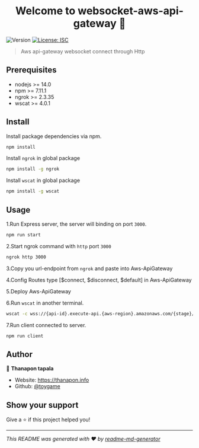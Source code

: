 <h1 align="center">Welcome to websocket-aws-api-gateway 👋</h1>
<p>
  <img alt="Version" src="https://img.shields.io/badge/version-1.0.0-blue.svg?cacheSeconds=2592000" />
  <a href="#" target="_blank">
    <img alt="License: ISC" src="https://img.shields.io/badge/License-ISC-yellow.svg" />
  </a>
</p>

> Aws api-gateway websocket connect through Http

## Prerequisites
- nodejs >= 14.0
- npm >= 7.11.1
- ngrok >= 2.3.35
- wscat >= 4.0.1

## Install
Install package dependencies via npm.
```sh
npm install
```
Install ```ngrok``` in global package
```sh
npm install -g ngrok
```
Install ```wscat``` in global package
```sh
npm install -g wscat
```
## Usage
1.Run Express server, the server will binding on port ```3000```.
```sh
npm run start
```
2.Start ngrok command with ```http``` port ```3000```
```sh
ngrok http 3000
```
3.Copy you url-endpoint from ```ngrok``` and paste into Aws-ApiGateway

4.Config Routes type [$connect, $disconnect, $default] in Aws-ApiGateway

5.Deploy Aws-ApiGateway

6.Run ```wscat``` in another terminal.
```sh
wscat -c wss://{api-id}.execute-api.{aws-region}.amazonaws.com/{stage}/
```
7.Run client connected to server.
```sh
npm run client
```

## Author

👤 **Thanapon tapala**

* Website: https://thanapon.info
* Github: [@toygame](https://github.com/toygame)

## Show your support

Give a ⭐️ if this project helped you!

***
_This README was generated with ❤️ by [readme-md-generator](https://github.com/kefranabg/readme-md-generator)_
